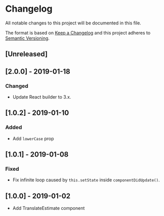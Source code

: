 # Changelog

All notable changes to this project will be documented in this file.

The format is based on [Keep a Changelog](http://keepachangelog.com/en/1.0.0/)
and this project adheres to [Semantic Versioning](http://semver.org/spec/v2.0.0.html).

## [Unreleased]

## [2.0.0] - 2019-01-18
### Changed
- Update React builder to 3.x.

## [1.0.2] - 2019-01-10

### Added

- Add `lowerCase` prop

## [1.0.1] - 2019-01-08

### Fixed

- Fix infinite loop caused by `this.setState` inside `componentDidUpdate()`.

## [1.0.0] - 2019-01-02

- Add TranslateEstimate component
